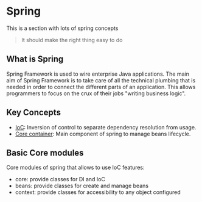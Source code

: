 # Spring

This is a section with lots of spring concepts

> It should make the right thing easy to do

## What is Spring

Spring Framework is used to wire enterprise Java applications. The main aim of Spring
Framework is to take care of all the technical plumbing that is needed in order to connect
the different parts of an application. This allows programmers to focus on the crux of their
jobs "writing business logic".

## Key Concepts

- [IoC](./IoC.md): Inversion of control to separate dependency resolution from usage.
- [Core container](./CORE_CONTAINER.md): Main component of spring to manage beans lifecycle.

## Basic Core modules

Core modules of spring that allows to use IoC features:
- core: provide classes for DI and IoC
- beans: provide classes for create and manage beans
- context: provide classes for accessibility to any object configured
